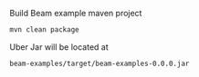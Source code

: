 Build Beam example maven project
```bash
mvn clean package
```
Uber Jar will be located at 

```
beam-examples/target/beam-examples-0.0.0.jar
```
